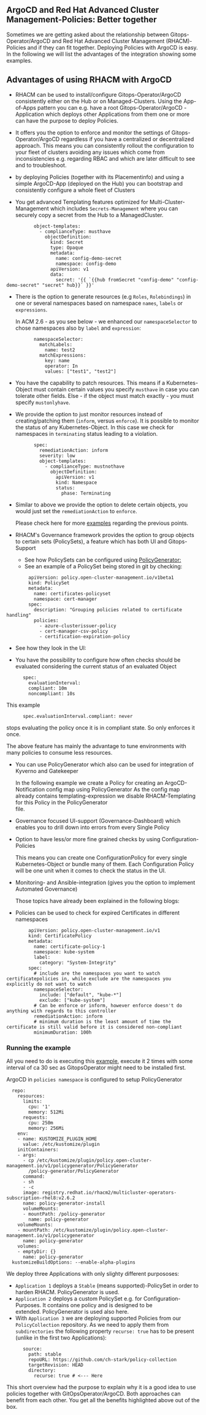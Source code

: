 ## ArgoCD and Red Hat Advanced Cluster Management-Policies: Better together

Sometimes we are getting asked about the relationship between Gitops-Operator/ArgoCD and Red Hat Advanced Cluster Management (RHACM)-Policies and if they can fit together.
Deploying Policies with ArgoCD is easy. In the following we will list the advantages of the integration showing some examples.

## Advantages of using RHACM with ArgoCD

* RHACM can be used to install/configure Gitops-Operator/ArgoCD consistently either on the Hub or on Managed-Clusters.
  Using the App-of-Apps pattern you can e.g. have a root Gitops-Operator/ArgoCD -Application which deploys other Applications from them one or more can have the purpose to deploy Policies. 

* It offers you the option to enforce and monitor the settings of Gitops-Operator/ArgoCD regardless if you have a centralized or decentralized approach. This means you can consistently rollout 
  the configuration to your fleet of clusters avoiding any issues which come from inconsistencies e.g. regarding RBAC and which are later difficult to see and to troubleshoot.

* by deploying Policies (together with its Placementinfo) and using a simple ArgoCD-App (deployed on the Hub) you can bootstrap and consistently configure a whole fleet of Clusters

* You get advanced Templating features optimized for Multi-Cluster-Management which includes `Secrets-Management` where you can securely copy a secret from the Hub to a ManagedCluster.

```
          object-templates:
            - complianceType: musthave
              objectDefinition:
                kind: Secret
                type: Opaque
                metadata:
                  name: config-demo-secret
                  namespace: config-demo
                apiVersion: v1
                data:
                  secret: '{{ `{{hub fromSecret "config-demo" "config-demo-secret" "secret" hub}}` }}'
```

* There is the option to generate resources (e.g `Roles`, `Rolebindings`) in one or several namespaces based on namespace `names`, `labels` or `expressions`.

  In ACM 2.6 - as you see below - we enhanced our `namespaceSelector` to chose namespaces also by `label` and `expression`:

```
          namespaceSelector:
            matchLabels:
              name: test2
            matchExpressions:
              key: name
              operator: In
              values: ["test1", "test2"]
```

* You have the capability to patch resources. This means if a Kubernetes-Object must contain certain values you specify `musthave` in case you can tolerate other fields.
  Else - if the object must match exactly - you must specify `mustonlyhave`.

* We provide the option to just monitor resources instead of creating/patching them (`inform`, versus `enforce`). It is possible to monitor the status of any Kubernetes-Object.
  In this case we check for namespaces in `terminating` status leading to a violation.

```
          spec:
            remediationAction: inform
            severity: low
            object-templates:
              - complianceType: mustnothave
                objectDefinition:
                  apiVersion: v1
                  kind: Namespace
                  status:
                    phase: Terminating
```

* Similar to above we provide the option to delete certain objects, you would just set the `remediationAction` to `enforce`.

  Please check here for more [examples](https://github.com/stolostron/governance-policy-framework/blob/main/doc/configuration-policy/README.md#basic-usage) regarding the previous points.


* RHACM's Governance framework provides the option to group objects to certain sets (PolicySets), a feature which has both UI and Gitops-Support
  - See how PolicySets can be configured using [PolicyGenerator:](https://github.com/stolostron/policy-collection/blob/main/policygenerator/policy-sets/community/openshift-plus/policyGenerator.yaml#L154)
  - See an example of a PolicySet being stored in git by checking:

```
        apiVersion: policy.open-cluster-management.io/v1beta1
        kind: PolicySet
        metadata:
          name: certificates-policyset
          namespace: cert-manager
        spec:
          description: "Grouping policies related to certificate handling"
          policies:
            - azure-clusterissuer-policy
            - cert-manager-csv-policy
            - certification-expiration-policy
```

  - See how they look in the UI:

* You have the possibility to configure how often checks should be evaluated considering the current status of an evaluated Object

```
      spec:
        evaluationInterval:
        compliant: 10m
        noncompliant: 10s
```
  This example 

```
      spec.evaluationInterval.compliant: never
```
stops evaluating the policy once it is in compliant state. So only enforces it once.

The above feature has mainly the advantage to tune environments with many policies to consume less resources.

* You can use PolicyGenerator which also can be used for integration of Kyverno and Gatekeeper 

  In the following example we create a Policy for creating an ArgoCD-Notification config map using PolicyGenerator
  As the config map already contains templating-expression we disable RHACM-Templating for this Policy in the PolicyGenerator  
  file.

* Governance focused UI-support (Governance-Dashboard) which enables you to drill down into errors from every Single Policy

* Option to have less/or more fine grained checks by using Configuration-Policies

  This means you can create one ConfigurationPolicy for every single Kubernetes-Object or bundle many of them. Each 
  Configuration Policy will be one unit when it comes to check the status in the UI. 

* Monitoring- and Ansible-integration (gives you the option to implement Automated Governance)

  Those topics have already been explained in the following blogs:

* Policies can be used to check for expired Certificates in different namespaces

```
        apiVersion: policy.open-cluster-management.io/v1
        kind: CertificatePolicy
        metadata:
          name: certificate-policy-1
          namespace: kube-system
          label:
            category: "System-Integrity"
        spec:
          # include are the namespaces you want to watch certificatepolicies in, while exclude are the namespaces you explicitly do not want to watch
          namespaceSelector:
            include: ["default", "kube-*"]
            exclude: ["kube-system"]
          # Can be enforce or inform, however enforce doesn't do anything with regards to this controller
          remediationAction: inform
          # minimum duration is the least amount of time the certificate is still valid before it is considered non-compliant
          minimumDuration: 100h
```

### Running the example

All you need to do is executing this [example](https://raw.githubusercontent.com/ch-stark/argocdpoliciesblog/main/setuppolicies/setuppolicies.yaml), execute
it 2 times with some interval of ca 30 sec as GitopsOperator might need to be installed first.

ArgoCD in `policies namespace` is configured to setup PolicyGenerator

```
  repo:
    resources:
      limits:
        cpu: '1'
        memory: 512Mi
      requests:
        cpu: 250m
        memory: 256Mi
    env:
    - name: KUSTOMIZE_PLUGIN_HOME
      value: /etc/kustomize/plugin
    initContainers:
    - args:
      - cp /etc/kustomize/plugin/policy.open-cluster-management.io/v1/policygenerator/PolicyGenerator
        /policy-generator/PolicyGenerator
      command:
      - sh
      - -c
      image: registry.redhat.io/rhacm2/multicluster-operators-subscription-rhel8:v2.6.2
      name: policy-generator-install
      volumeMounts:
      - mountPath: /policy-generator
        name: policy-generator
    volumeMounts:
    - mountPath: /etc/kustomize/plugin/policy.open-cluster-management.io/v1/policygenerator
      name: policy-generator
    volumes:
    - emptyDir: {}
      name: policy-generator
  kustomizeBuildOptions: --enable-alpha-plugins
```

We deploy three Applications with only slighty different purpososes:

- `Application 1` deploys a `Stable` (means supported)-PolicySet in order to harden RHACM. PolicyGenerator is used.
- `Application 2` deploys a custom PolicySet e.g. for Configuration-Purposes. It contains one policy and is designed to be   
  extended. PolicyGenerator is used also here.
- With `Application 3` we are deploying supported Policies from our `PolicyCollection` repository. As we need to apply them
  from `subdirectories` the following property `recurse: true` has to be present (unlike in the first two Applications):

```
      source:
        path: stable
        repoURL: https://github.com/ch-stark/policy-collection
        targetRevision: HEAD
        directory:
          recurse: true # <--- Here
```

This short overview had the purpose to explain why it is a good idea to use policies together with GitOpsOperator/ArgoCD. Both approaches can benefit from each other. You get all the benefits highlighted above out of the box.

